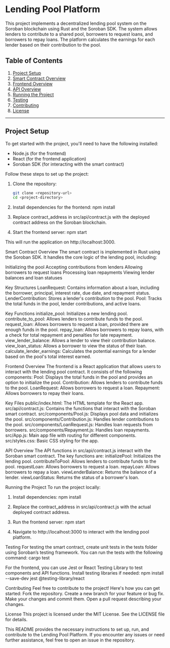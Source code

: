 # Lending Pool Platform

This project implements a decentralized lending pool system on the Soroban blockchain using Rust and the Soroban SDK. The system allows lenders to contribute to a shared pool, borrowers to request loans, and borrowers to repay loans. The platform calculates the earnings for each lender based on their contribution to the pool.

## Table of Contents
1. [Project Setup](#project-setup)
2. [Smart Contract Overview](#smart-contract-overview)
3. [Frontend Overview](#frontend-overview)
4. [API Overview](#api-overview)
5. [Running the Project](#running-the-project)
6. [Testing](#testing)
7. [Contributing](#contributing)
8. [License](#license)

---

## Project Setup

To get started with the project, you'll need to have the following installed:
- Node.js (for the frontend)
- React (for the frontend application)
- Soroban SDK (for interacting with the smart contract)

Follow these steps to set up the project:

1. Clone the repository:
   ```bash
   git clone <repository-url>
   cd <project-directory>
2. Install dependencies for the frontend:
     npm install

3. Replace contract_address in src/api/contract.js with the deployed contract address on the Soroban blockchain.

4. Start the frontend server:
    npm start

This will run the application on http://localhost:3000.

Smart Contract Overview
The smart contract is implemented in Rust using the Soroban SDK. It handles the core logic of the lending pool, including:

Initializing the pool
Accepting contributions from lenders
Allowing borrowers to request loans
Processing loan repayments
Viewing lender balances and loan statuses

Key Structures
  LoanRequest: Contains information about a loan, including the borrower, principal, interest rate, due date, and repayment status.
  LenderContribution: Stores a lender's contribution to the pool.
  Pool: Tracks the total funds in the pool, lender contributions, and active loans.

Key Functions
  initialize_pool: Initializes a new lending pool.
  contribute_to_pool: Allows lenders to contribute funds to the pool.
  request_loan: Allows borrowers to request a loan, provided there are enough funds in the pool.
  repay_loan: Allows borrowers to repay loans, with a check for total repayment and penalties for late repayment.
  view_lender_balance: Allows a lender to view their contribution balance.
  view_loan_status: Allows a borrower to view the status of their loan.
  calculate_lender_earnings: Calculates the potential earnings for a lender based on the pool's total interest earned.

Frontend Overview
  The frontend is a React application that allows users to interact with the lending pool contract. It consists of the following components:
    Pool: Displays the total funds in the pool and provides an option to initialize the pool.
    Contribution: Allows lenders to contribute funds to the pool.
    LoanRequest: Allows borrowers to request a loan.
    Repayment: Allows borrowers to repay their loans.

Key Files
  public/index.html: The HTML template for the React app.
  src/api/contract.js: Contains the functions that interact with the Soroban smart contract.
  src/components/Pool.js: Displays pool data and initializes the pool.
  src/components/Contribution.js: Handles lender contributions to the pool.
  src/components/LoanRequest.js: Handles loan requests from borrowers.
  src/components/Repayment.js: Handles loan repayments.
  src/App.js: Main app file with routing for different components.
  src/styles.css: Basic CSS styling for the app.

API Overview
  The API functions in src/api/contract.js interact with the Soroban smart contract. The key functions are:
    initializePool: Initializes the lending pool.
    contributeToPool: Allows lenders to contribute funds to the pool.
    requestLoan: Allows borrowers to request a loan.
    repayLoan: Allows borrowers to repay a loan.
    viewLenderBalance: Returns the balance of a lender.
    viewLoanStatus: Returns the status of a borrower's loan.

Running the Project
To run the project locally:

1. Install dependencies:
    npm install

2. Replace the contract_address in src/api/contract.js with the actual deployed contract address.

3. Run the frontend server:
    npm start
4. Navigate to http://localhost:3000 to interact with the lending pool platform.

Testing
For testing the smart contract, create unit tests in the tests folder using Soroban’s testing framework. You can run the tests with the following command:
  cargo test

For the frontend, you can use Jest or React Testing Library to test components and API functions. Install testing libraries if needed:
  npm install --save-dev jest @testing-library/react

Contributing
Feel free to contribute to the project! Here's how you can get started:
  Fork the repository.
  Create a new branch for your feature or bug fix.
  Make your changes and commit them.
  Open a pull request describing your changes.

License
  This project is licensed under the MIT License. See the LICENSE file for details.

This README provides the necessary instructions to set up, run, and contribute to the Lending Pool Platform. If you encounter any issues or need further assistance, feel free to open an issue in the repository.
